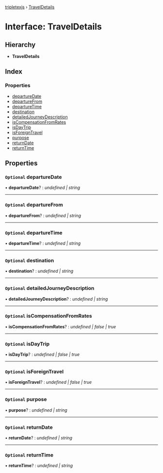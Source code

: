 [tripletexjs](../README.md) › [TravelDetails](traveldetails.md)

# Interface: TravelDetails

## Hierarchy

* **TravelDetails**

## Index

### Properties

* [departureDate](traveldetails.md#optional-departuredate)
* [departureFrom](traveldetails.md#optional-departurefrom)
* [departureTime](traveldetails.md#optional-departuretime)
* [destination](traveldetails.md#optional-destination)
* [detailedJourneyDescription](traveldetails.md#optional-detailedjourneydescription)
* [isCompensationFromRates](traveldetails.md#optional-iscompensationfromrates)
* [isDayTrip](traveldetails.md#optional-isdaytrip)
* [isForeignTravel](traveldetails.md#optional-isforeigntravel)
* [purpose](traveldetails.md#optional-purpose)
* [returnDate](traveldetails.md#optional-returndate)
* [returnTime](traveldetails.md#optional-returntime)

## Properties

### `Optional` departureDate

• **departureDate**? : *undefined | string*

___

### `Optional` departureFrom

• **departureFrom**? : *undefined | string*

___

### `Optional` departureTime

• **departureTime**? : *undefined | string*

___

### `Optional` destination

• **destination**? : *undefined | string*

___

### `Optional` detailedJourneyDescription

• **detailedJourneyDescription**? : *undefined | string*

___

### `Optional` isCompensationFromRates

• **isCompensationFromRates**? : *undefined | false | true*

___

### `Optional` isDayTrip

• **isDayTrip**? : *undefined | false | true*

___

### `Optional` isForeignTravel

• **isForeignTravel**? : *undefined | false | true*

___

### `Optional` purpose

• **purpose**? : *undefined | string*

___

### `Optional` returnDate

• **returnDate**? : *undefined | string*

___

### `Optional` returnTime

• **returnTime**? : *undefined | string*

